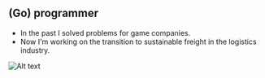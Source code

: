 ## (Go) programmer

- In the past I solved problems for game companies. 
- Now I'm working on the transition to sustainable freight in the logistics
industry.

![Alt text](https://raw.github.com/insmo/insmo/master/container-chassie.jpg?sanitize=true)
